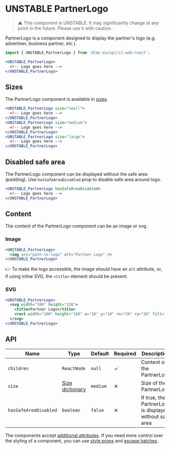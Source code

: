 # UNSTABLE PartnerLogo

> ⚠️ This component is UNSTABLE. It may significantly change at any point in the future.
> Please use it with caution.

PartnerLogo is a component designed to display the partner's logo (e.g. advertiser, business partner, etc.).

```jsx
import { UNSTABLE_PartnerLogo } from '@lmc-eu/spirit-web-react';

<UNSTABLE_PartnerLogo>
  <!-- Logo goes here -->
</UNSTABLE_PartnerLogo>
```

## Sizes

The PartnerLogo component is available in [sizes][dictionary-size].

```jsx
<UNSTABLE_PartnerLogo size="small">
  <!-- Logo goes here -->
</UNSTABLE_PartnerLogo>
<UNSTABLE_PartnerLogo size="medium">
  <!-- Logo goes here -->
</UNSTABLE_PartnerLogo>
<UNSTABLE_PartnerLogo size="large">
  <!-- Logo goes here -->
</UNSTABLE_PartnerLogo>
```

## Disabled safe area

The PartnerLogo component can be displayed without the safe area (padding). Use `hasSafeAreaDisabled` prop to disable safe area around logo.

```jsx
<UNSTABLE_PartnerLogo hasSafeAreaDisabled>
  <!-- Logo goes here -->
</UNSTABLE_PartnerLogo>
```

## Content

The content of the PartnerLogo component can be an image or svg.

### Image

```jsx
<UNSTABLE_PartnerLogo>
  <img src="path-to-logo" alt="Partner Logo" />
</UNSTABLE_PartnerLogo>
```

👉 To make the logo accessible, the image should have an `alt` attribute, or, if using inline SVG, the `<title>` element
should be present.

### SVG

```jsx
<UNSTABLE_PartnerLogo>
  <svg width="300" height="130">
    <title>Partner Logo</title>
    <rect width="200" height="100" x="10" y="10" rx="20" ry="20" fill="#fff" />
  </svg>
</UNSTABLE_PartnerLogo>
```

## API

| Name                  | Type                               | Default  | Required | Description                                             |
| --------------------- | ---------------------------------- | -------- | -------- | ------------------------------------------------------- |
| `children`            | `ReactNode`                        | `null`   | ✓        | Content of the PartnerLogo                              |
| `size`                | [Size dictionary][dictionary-size] | `medium` | ✕        | Size of the PartnerLogo                                 |
| `hasSafeAreaDisabled` | `boolean`                          | `false`  | ✕        | If true, the PartnerLogo is displayed without safe area |

The components accept [additional attributes][readme-additional-attributes].
If you need more control over the styling of a component, you can use [style props][readme-style-props]
and [escape hatches][readme-escape-hatches].

[dictionary-size]: https://github.com/lmc-eu/spirit-design-system/tree/main/docs/DICTIONARIES.md#size
[readme-additional-attributes]: https://github.com/lmc-eu/spirit-design-system/blob/main/packages/web-react/README.md#additional-attributes
[readme-escape-hatches]: https://github.com/lmc-eu/spirit-design-system/blob/main/packages/web-react/README.md#escape-hatches
[readme-style-props]: https://github.com/lmc-eu/spirit-design-system/blob/main/packages/web-react/README.md#style-props
